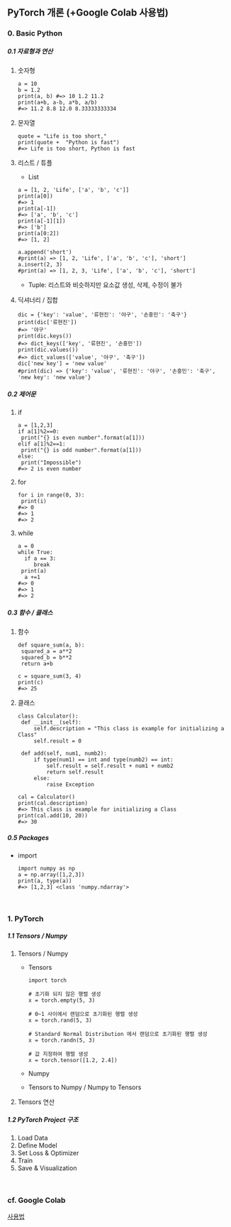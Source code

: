 ## PyTorch 개론 (+Google Colab 사용법)

### 0. Basic Python

##### 0.1 자료형과 연산

1. 숫자형

   ```python3
   a = 10
   b = 1.2
   print(a, b) #=> 10 1.2 11.2
   print(a+b, a-b, a*b, a/b) 
   #=> 11.2 8.8 12.0 8.33333333334
   ```

2. 문자열

   ```python3
   quote = "Life is too short,"
   print(quote +  "Python is fast") 
   #=> Life is too short, Python is fast
   ```

3. 리스트 / 튜플

   * List

   ```python3
   a = [1, 2, 'Life', ['a', 'b', 'c']]
   print(a[0]) 
   #=> 1
   print(a[-1]) 
   #=> ['a', 'b', 'c']
   print(a[-1][1]) 
   #=> ['b']
   print(a[0:2]) 
   #=> [1, 2]
   
   a.append('short') 
   #print(a) => [1, 2, 'Life', ['a', 'b', 'c'], 'short']
   a.insert(2, 3) 
   #print(a) => [1, 2, 3, 'Life', ['a', 'b', 'c'], 'short']
   ```

   * Tuple: 리스트와 비슷하지만 요소값 생성, 삭제, 수정이 불가

4. 딕셔너리 / 집합

   ```python3
   dic = {'key': 'value', '류현진': '야구', '손흥민': '축구'}
   print(dic['류현진']) 
   #=> '야구'
   print(dic.keys()) 
   #=> dict_keys(['key', '류현진', '손흥민'])
   print(dic.values()) 
   #=> dict_values(['value', '야구', '축구'])
   dic['new key'] = 'new value' 
   #print(dic) => {'key': 'value', '류현진': '야구', '손흥민': '축구', 'new key': 'new value'}
   ```

   

##### 0.2 제어문

1. if

   ```
   a = [1,2,3]
   if a[1]%2==0:
   	print("{} is even number".format(a[1]))
   elif a[1]%2==1:
   	print("{} is odd number".format(a[1]))
   else:
   	print("Impossible")
   #=> 2 is even number
   ```

2. for

   ```python3
   for i in range(0, 3):
   	print(i)
   #=> 0
   #=> 1
   #=> 2
   ```

3. while

   ```
   a = 0
   while True:
     if a == 3:
     	break
   	print(a) 
     a +=1
   #=> 0
   #=> 1
   #=> 2
   ```

   

##### 0.3 함수 / 클래스

1. 함수

   ```python3
   def square_sum(a, b):
   	squared_a = a**2
   	squared_b = b**2
   	return a+b
   	
   c = square_sum(3, 4)
   print(c)
   #=> 25
   ```

2. 클래스

   ```python3
   class Calculator():
   	def __init__(self):
   		self.description = "This class is example for initializing a Class"
   		self.result = 0
   	
   	def add(self, num1, numb2):
   		if type(num1) == int and type(numb2) == int:
   			self.result = self.result + num1 + numb2
   			return self.result
   		else:
   			raise Exception
   		
   cal = Calculator()
   print(cal.description)
   #=> This class is example for initializing a Class
   print(cal.add(10, 20))
   #=> 30
   ```



##### 0.5 Packages

* import

  ```python3
  import numpy as np
  a = np.array([1,2,3])
  print(a, type(a))
  #=> [1,2,3] <class 'numpy.ndarray'>
  ```

<br>



### 1. PyTorch

##### 1.1 Tensors / Numpy

1. Tensors / Numpy
   * Tensors
   
     ```python3
     import torch
     
     # 초기화 되지 않은 행렬 생성
     x = torch.empty(5, 3)
     
     # 0~1 사이에서 랜덤으로 초기화된 행렬 생성
     x = torch.rand(5, 3)
     
     # Standard Normal Distribution 에서 랜덤으로 초기화된 행렬 생성
     x = torch.randn(5, 3)
     
     # 값 지정하여 행렬 생성
     x = torch.tensor([1.2, 2.4])
     ```
   
   * Numpy
   
   * Tensors to Numpy / Numpy to Tensors
2. Tensors 연산

##### 1.2 PyTorch Project 구조

1. Load Data
2. Define Model
3. Set Loss & Optimizer
4. Train
5. Save & Visualization

<br>

### cf. Google Colab

[사용법](https://drive.google.com/file/d/11B7cjkW0KVMZv-yqxHDhg0TUE3CESYSx/view)


